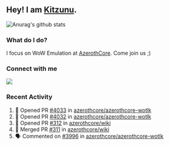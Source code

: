 ## Hey! I am [Kitzunu](https://Github.com/Kitzunu).

![Anurag's github stats](https://github-readme-stats.kitzunu.vercel.app/api?username=Kitzunu&show_icons=true)

### What do I do?

I focus on WoW Emulation at [AzerothCore](https://Github.com/AzerothCore). Come join us ;)

### Connect with me
[![](https://img.shields.io/badge/AzerothCore%20Discord-Connect%20with%20me!-green)](https://discord.com/invite/gkt4y2x)

### Recent Activity

<!--START_SECTION:activity-->
1. 💪 Opened PR [#4033](https://github.com/azerothcore/azerothcore-wotlk/pull/4033) in [azerothcore/azerothcore-wotlk](https://github.com/azerothcore/azerothcore-wotlk)
2. 💪 Opened PR [#4032](https://github.com/azerothcore/azerothcore-wotlk/pull/4032) in [azerothcore/azerothcore-wotlk](https://github.com/azerothcore/azerothcore-wotlk)
3. 💪 Opened PR [#312](https://github.com/azerothcore/wiki/pull/312) in [azerothcore/wiki](https://github.com/azerothcore/wiki)
4. 🎉 Merged PR [#311](https://github.com/azerothcore/wiki/pull/311) in [azerothcore/wiki](https://github.com/azerothcore/wiki)
5. 🗣 Commented on [#3996](https://github.com/azerothcore/azerothcore-wotlk/issues/3996) in [azerothcore/azerothcore-wotlk](https://github.com/azerothcore/azerothcore-wotlk)
<!--END_SECTION:activity-->
